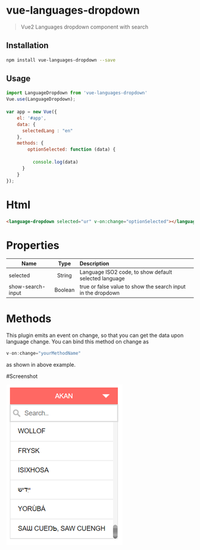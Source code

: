 # vue-languages-dropdown

> Vue2 Languages dropdown component with search 

## Installation

``` bash
npm install vue-languages-dropdown --save
```

## Usage
```javascript
import LanguageDropdown from 'vue-languages-dropdown'
Vue.use(LanguageDropdown);

var app = new Vue({
    el: '#app',
    data: {
      selectedLang : "en"
    },
    methods: {
    	optionSelected: function (data) {
          
          console.log(data)
      }
    }
});
```

# Html
```html
<language-dropdown selected="ur" v-on:change="optionSelected"></language-dropdown>
```

# Properties
| Name | Type | Description
|-----|:----------:|:----------
| selected | String | Language ISO2 code, to show default selected language 
| show-search-input | Boolean | true or false value to show the search input in the dropdown 

# Methods

This plugin emits an event on change, so that you can get the data upon language change.
You can bind this method on change as
```javascript
v-on:change="yourMethodName"
```
as shown in above example.

#Screenshot

![alt text](https://github.com/maliknoorhassan/vue-languages-dropdown/blob/master/src/assets/images/sample-screenshot.png "World Languages Dropdown")

